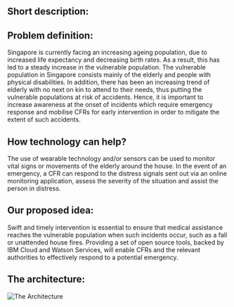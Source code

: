 ## Short description:


## Problem definition:

Singapore is currently facing an increasing ageing population, due to increased life expectancy and decreasing birth rates. As a result, this has led to a steady increase in the vulnerable population. The vulnerable population in Singapore consists mainly of the elderly and people with physical disabilities. In addition, there has been an increasing trend of elderly with no next on kin to attend to their needs, thus putting the vulnerable populations at risk of accidents. Hence, it is important to increase awareness at the onset of incidents which require emergency response and mobilise CFRs for early intervention in order to mitigate the extent of such accidents.


## How technology can help?

The use of wearable technology and/or sensors can be used to monitor vital signs or movements of the elderly around the house. In the event of an emergency, a CFR can respond to the distress signals sent out via an online monitoring application, assess the severity of the situation and assist the person in distress.


## Our proposed idea:

Swift and timely intervention is essential to ensure that medical assistance reaches the vulnerable population when such incidents occur, such as a fall or unattended house fires. Providing a set of open source tools, backed by IBM Cloud and Watson Services, will enable CFRs and the relevant authorities to effectively respond to a potential emergency.

## The architecture:

![The Architecture](https://user-images.githubusercontent.com/65862587/84587380-47e51180-ae51-11ea-8b1c-18e775baf11d.JPG)



